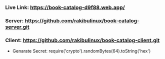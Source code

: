 ### Live Link: https://book-catalog-d9f88.web.app/

### Server: https://github.com/rakibulinux/book-catalog-server.git

### Client: https://github.com/rakibulinux/book-catalog-client.git

- Genarate Secret:
  require('crypto').randomBytes(64).toString('hex')
